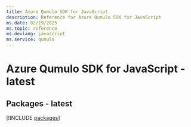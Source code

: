 ```yaml
---
title: Azure Qumulo SDK for JavaScript
description: Reference for Azure Qumulo SDK for JavaScript
ms.date: 02/19/2025
ms.topic: reference
ms.devlang: javascript
ms.service: qumulo
---
```

# Azure Qumulo SDK for JavaScript - latest
## Packages - latest
[!INCLUDE [packages](qumulo-index.md)]
